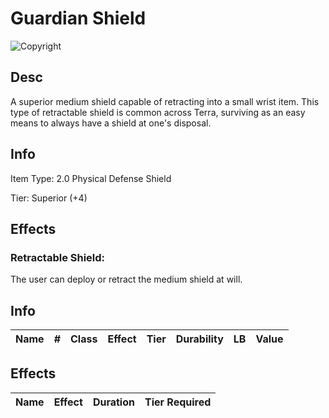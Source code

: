 # Guardian Shield

![Copyright](GuardianShield.webp)

## Desc

A superior medium shield capable of retracting into a small wrist item. This type of retractable shield is common across Terra, surviving as an easy means to always have a shield at one's disposal.

## Info

Item Type: 2.0 Physical Defense Shield

Tier: Superior (+4)

## Effects

### Retractable Shield:

The user can deploy or retract the medium shield at will.

## Info

| Name | # | Class | Effect | Tier | Durability | LB | Value |
| :--: | :-: | :---: | :----: | :--: | :--------: | :-: | :---: |

## Effects

| Name | Effect | Duration | Tier Required |
| :--- | :----: | :------: | :-----------: |
